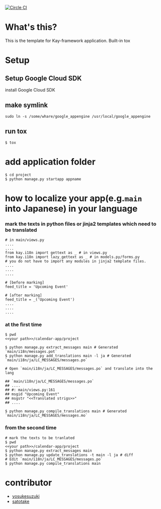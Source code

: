 [![Circle CI](https://circleci.com/gh/yosukesuzuki/kay-template.svg?style=svg)](https://circleci.com/gh/yosukesuzuki/kay-template)

# What's this?
This is the template for Kay-framework application.
Built-in tox

# Setup
## Setup Google Cloud SDK
install Google Cloud SDK


## make symlink 
```
sudo ln -s /some/whare/google_appengine /usr/local/google_appengine
```

## run tox
```
$ tox
```

# add application folder
```
$ cd project
$ python manage.py startapp appname
```

# how to localize your app(e.g.`main` into Japanese) in your language
### mark the texts in python files or jinja2 templates which need to be translated
```
# in main/views.py
....
....
from kay.i18n import gettext as _ # in views.py
from kay.i18n import lazy_gettext as _ # in models.py/forms.py
# you do not have to import any modules in jinja2 template files.
....
....
.... 

# [before marking]
feed_title = 'Upcoming Event'

# [after marking]
feed_title = _('Upcoming Event')
....
....
.... 
```

### at the first time
```
$ pwd
<<your path>>/calendar-app/project

$ python manage.py extract_messages main # Generated `main/i18n/messages.pot`
$ python manage.py add_translations main -l ja # Generated `main/i18n/ja/LC_MESSAGES/messages.po`

# Open `main/i18n/ja/LC_MESSAGES/messages.po` and translate into the lang

## `main/i18n/ja/LC_MESSAGES/messages.po`
## ....
## #: main/views.py:161
## msgid "Upcoming Event"
## msgstr "<<Translated strigs>>"
## ....

$ python manage.py compile_translations main # Generated `main/i18n/ja/LC_MESSAGES/messages.mo`
```
### from the second time
```
# mark the texts to be tranlated
$ pwd
<<your path>>/calendar-app/project
$ python manage.py extract_messages main
$ python manage.py update_translations -t main -l ja # diff
# Edit `main/i18n/ja/LC_MESSAGES/messages.po`
$ python manage.py compile_translations main
```

# contributor
- [yosukesuzuki](https://github.com/yosukesuzuki)
- [satotake](https://github.com/satotake)
